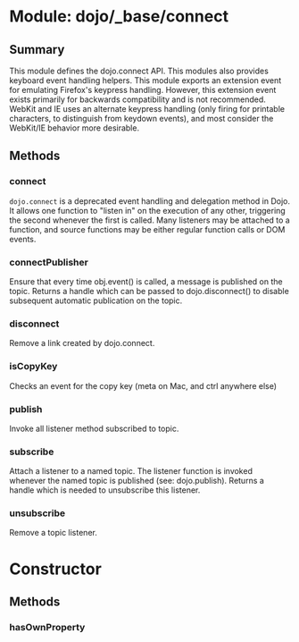 # Module: dojo/_base/connect

## Summary

This module defines the dojo.connect API.
This modules also provides keyboard event handling helpers.
This module exports an extension event for emulating Firefox's keypress handling.
However, this extension event exists primarily for backwards compatibility and
is not recommended. WebKit and IE uses an alternate keypress handling (only
firing for printable characters, to distinguish from keydown events), and most
consider the WebKit/IE behavior more desirable.
## Methods

### connect
`dojo.connect` is a deprecated event handling and delegation method in
Dojo. It allows one function to "listen in" on the execution of
any other, triggering the second whenever the first is called. Many
listeners may be attached to a function, and source functions may
be either regular function calls or DOM events.


### connectPublisher
Ensure that every time obj.event() is called, a message is published
on the topic. Returns a handle which can be passed to
dojo.disconnect() to disable subsequent automatic publication on
the topic.

### disconnect
Remove a link created by dojo.connect.

### isCopyKey
Checks an event for the copy key (meta on Mac, and ctrl anywhere else)

### publish
Invoke all listener method subscribed to topic.

### subscribe
Attach a listener to a named topic. The listener function is invoked whenever the
named topic is published (see: dojo.publish).
Returns a handle which is needed to unsubscribe this listener.

### unsubscribe
Remove a topic listener.

# Constructor

## Methods

### hasOwnProperty


